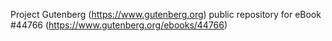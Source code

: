 Project Gutenberg (https://www.gutenberg.org) public repository for eBook #44766 (https://www.gutenberg.org/ebooks/44766)
